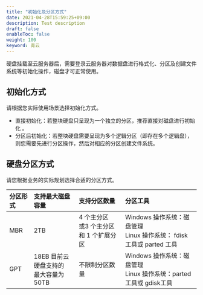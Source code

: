 ```yaml
---
title: "初始化及分区方式"
date: 2021-04-28T15:59:25+09:00
description: Test description
draft: false
enableToc: false
weight: 100
keyword: 青云
---
```


硬盘挂载至云服务器后，需要登录云服务器对数据盘进行格式化、分区及创建文件系统等初始化操作，磁盘才可正常使用。

##  初始化方式

请根据您实际使用场景选择初始化方式。

- 直接初始化：若整块硬盘只呈现为一个独立的分区，推荐直接对磁盘进行初始化 。
- 分区后初始化：若整块硬盘需要呈现为多个逻辑分区（即存在多个逻辑盘），则您需要先进行分区操作，然后对相应的分区创建文件系统。

## 硬盘分区方式

请您根据业务的实际规划选择合适的分区方式。

| 分区形式 | 支持最大磁盘容量 | 支持分区数量 | 分区工具    |
| :------- | :---------------------------------- | :-------------------------------- | :---------------------------------------------------------- |
| MBR      |   2TB  | 4 个主分区  <br>或3 个主分区和 1 个扩展分区 | Windows 操作系统：磁盘管理 <br>Linux 操作系统：  fdisk 工具或 parted 工具 |
| GPT      | 18EB  目前云硬盘支持的<br>最大容量为50TB | 不限制分区数量    | Windows 操作系统：磁盘管理  <br>Linux 操作系统：parted 工具或 gdisk工具 |

